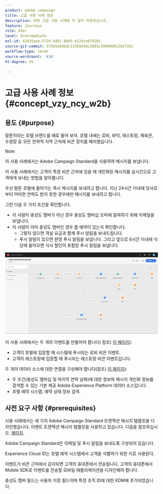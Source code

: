 ```yaml
---
product: adobe campaign
title: 고급 사용 사례 정보
description: 여정 고급 사용 사례에 더 많이 의존하십시오.
feature: Journeys
role: User
level: Intermediate
exl-id: 43435aee-572d-4db2-88d5-6124ce074285
source-git-commit: 579e5a0dbdc11369248c2683c399b090130a7262
workflow-type: tm+mt
source-wordcount: '416'
ht-degree: 4%

---
```


# 고급 사용 사례 정보{#concept_vzy_ncy_w2b}

## 용도 {#purpose}

말튼이라는 호텔 브랜드를 예로 들어 보자. 호텔 내에는 로비, 바닥, 레스토랑, 체육관, 수영장 등 모든 전략적 지역 근처에 비콘 장치를 배치했습니다.

>[!NOTE]
>
>이 사용 사례에서는 Adobe Campaign Standard을 사용하여 메시지를 보냅니다.

이 사용 사례에서는 고객이 특정 비콘 근처에 있을 때 개인화된 메시지를 실시간으로 고객에게 보내는 방법을 알아봅니다.

우선 말튼 호텔에 들어가는 즉시 메시지를 보내려고 합니다. 지난 24시간 이내에 당사로부터 어떠한 연락도 받지 못한 경우에만 메시지를 보내려고 합니다.

그런 다음 두 가지 조건을 확인합니다.

* 이 사람이 충성도 멤버가 아닌 경우 충성도 멤버십 오퍼에 참여하기 위해 이메일을 보냅니다.
* 이 사람이 이미 충성도 멤버인 경우 룸 예약이 있는지 확인합니다.
   * 그렇지 않으면 객실 요금과 함께 푸시 알림을 보내드립니다.
   * 푸시 알림이 있으면 환영 푸시 알림을 보냅니다. 그리고 앞으로 6시간 이내에 식당에 들어오면 식사 할인이 포함된 푸시 알림을 보냅니다.

![](../assets/journeyuc2_29.png)

이 사용 사례에서는 두 개의 이벤트를 만들어야 합니다( 참조) [이 페이지](../usecase/configuring-the-events.md)):

* 고객이 호텔에 입장할 때 시스템에 푸시되는 로비 비콘 이벤트.
* 고객이 레스토랑에 입장할 때 푸시되는 레스토랑 비콘 이벤트입니다.

두 개의 데이터 소스에 대한 연결을 구성해야 합니다(참조) [이 페이지](../usecase/configuring-the-data-sources.md)):

* 두 조건(충성도 멤버십 및 마지막 연락 날짜)에 대한 정보와 메시지 개인화 정보를 검색할 수 있는 기본 제공 Adobe Experience Platform 데이터 소스입니다.
* 호텔 예약 시스템, 예약 상태 정보 검색.

## 사전 요구 사항 {#prerequisites}

사용 사례에서는 세 가지 Adobe Campaign Standard 트랜잭션 메시지 템플릿을 디자인했습니다. 이벤트 트랜잭션 메시지 템플릿을 사용하고 있습니다. 다음을 참조하십시오. [페이지](https://experienceleague.adobe.com/docs/campaign-standard/using/communication-channels/transactional-messaging/getting-started-with-transactional-msg.html?lang=ko).

Adobe Campaign Standard은 이메일 및 푸시 알림을 보내도록 구성되어 있습니다.

Experience Cloud ID는 호텔 예약 시스템에서 고객을 식별하기 위한 키로 사용된다.

이벤트가 비콘 근처에서 감지되면 고객의 휴대폰에서 전송됩니다. 고객의 휴대폰에서 Mobile SDK로 이벤트를 전송할 모바일 애플리케이션을 디자인해야 합니다.

충성도 멤버 필드는 사용자 지정 필드이며 특정 조직 ID에 대한 XDM에 추가되었습니다.
